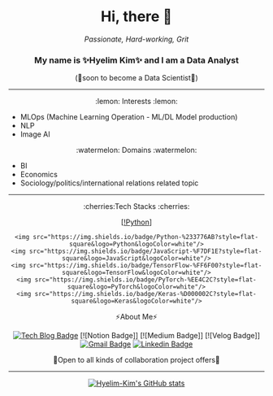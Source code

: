 
<html>
<div align=center>
  <h1>Hi, there 👋</h1>
  <em>Passionate, Hard-working, Grit</em> 

### **My name is ✨Hyelim Kim✨ and I am a Data Analyst** 
(🌱soon to become a Data Scientist🌱) 
  </div>
 
<hr/>

  <div align=center>
:lemon: Interests :lemon:   
    </div>
<ul>
<li>MLOps (Machine Learning Operation - ML/DL Model production)</li>  
<li>NLP</li>  
<li>Image AI</li>  
</ul>
  
<div align=center>
:watermelon: Domains :watermelon: 
  </div>
<ul>
  <li>BI</li>
  <li>Economics</li> 
  <li>Sociology/politics/international relations related topic</li> 
</ul>
 
<hr/>

  <div align=center>
:cherries:Tech Stacks :cherries:
	  
[[!Python](http://img.shields.io/badge/Python-%3776AB?style=flat-square&logo=Python&logoColor=white)]

	<img src="https://img.shields.io/badge/Python-%233776AB?style=flat-square&logo=Python&logoColor=white"/>
	<img src="https://img.shields.io/badge/JavaScript-%F7DF1E?style=flat-square&logo=JavaScript&logoColor=white"/>
	<img src="https://img.shields.io/badge/TensorFlow-%FF6F00?style=flat-square&logo=TensorFlow&logoColor=white"/>
	<img src="https://img.shields.io/badge/PyTorch-%EE4C2C?style=flat-square&logo=PyTorch&logoColor=white"/>
	<img src="https://img.shields.io/badge/Keras-%D000002C?style=flat-square&logo=Keras&logoColor=white"/>


⚡About Me⚡ 

 [![Tech Blog Badge](http://img.shields.io/badge/-Tech%20blog-black?style=flat-square&logo=github&link=https://hyelim-kim1028.github.io/)](https://hyelim-kim1028.github.io/)
[![Notion Badge]]
[![Medium Badge]]
[![Velog Badge]]
 [![Gmail Badge](https://img.shields.io/badge/Gmail-d14836?style=flat-square&logo=Gmail&logoColor=white&link=mailto:hye.kim@obf.ateneo.edu)](mailto:hye.kim@obf.ateneo.edu)
 [![Linkedin Badge](https://img.shields.io/badge/-LinkedIn-blue?style=flat-square&logo=Linkedin&logoColor=white&link=https://www.linkedin.com/in/hyelim-kim-55b580132/)](https://www.linkedin.com/in/hyelim-kim-55b580132/)
	  
👯Open to all kinds of collaboration project offers👯

<hr/>

[![Hyelim-Kim's GitHub stats](https://github-readme-stats.vercel.app/api?username=hyelim-kim1028&theme=nightowl)](https://github.com/hyelim-kim1028/github-readme-stats)
  
  </div>
  </html>
